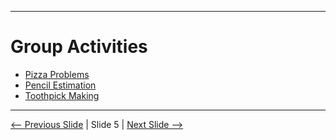 
---

# Group Activities

- [Pizza Problems]()
- [Pencil Estimation]()
- [Toothpick Making]()

---

[<-- Previous Slide](./slide04-github.md) | Slide 5 | [Next Slide -->](./slide06-discussion.md)
